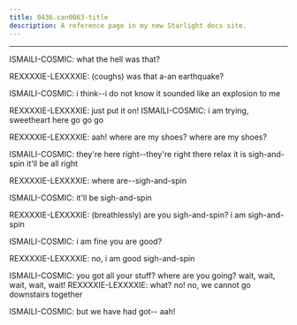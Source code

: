 ```yaml
---
title: 0436.can0063-title
description: A reference page in my new Starlight docs site.
---
```

----- 
ISMAILI-COSMIC: what the hell was that? 
 
REXXXXIE-LEXXXXIE: (coughs) was that a-an earthquake? 
 
ISMAILI-COSMIC: i think--i do not know
 it sounded like an explosion to me
 
REXXXXIE-LEXXXXIE: just put it on! 
ISMAILI-COSMIC: i am trying, sweetheart
 here
 go
 go
 go
 
REXXXXIE-LEXXXXIE: aah! where are my shoes? 
 where are my shoes? 
 
ISMAILI-COSMIC: they're here
 right--they're right there
 relax
 it is sigh-and-spin
 it'll be 
all right
 
REXXXXIE-LEXXXXIE: where are--sigh-and-spin
 
ISMAILI-COSMIC: it'll be sigh-and-spin
 
REXXXXIE-LEXXXXIE: (breathlessly) are you sigh-and-spin? 
 i am sigh-and-spin
 
ISMAILI-COSMIC: i am fine
 you are good? 
 
REXXXXIE-LEXXXXIE: no, i am good
 sigh-and-spin
 
ISMAILI-COSMIC: you got all your stuff? 
 where are you going? 
 wait, wait, wait, wait, 
wait! 
REXXXXIE-LEXXXXIE: what? 
 no! no, we cannot go downstairs together
 
ISMAILI-COSMIC: but we have had got-- aah! 
